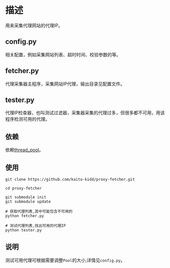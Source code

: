 # 描述
用来采集代理网站的代理IP。

## config.py
相关配置，例如采集网站列表、超时时间、校验参数的等。

## fetcher.py
代理采集器主程序，采集网站IP代理，输出目录见配置文件。

## tester.py
代理IP检查器，也叫测试过滤器，采集器采集的代理过多，但很多都不可用，用该程序检测可用的代理。

## 依赖
依赖[thread_pool](https://github.com/kaito-kidd/thread_pool)。

## 使用
    git clone https://github.com/kaito-kidd/proxy-fetcher.git

    cd proxy-fetcher

    git submodule init
    git submodule update

    # 获取代理列表,其中可能包含不可用的
    python fetcher.py

    # 测试代理列表,找出可用的代理IP
    python tester.py

## 说明
测试可用代理可根据需要调整`Pool`的大小,详情见`config.py`。
